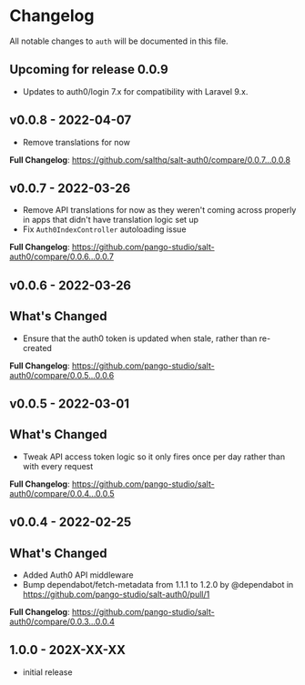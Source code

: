 # Changelog

All notable changes to `auth` will be documented in this file.

## Upcoming for release 0.0.9

- Updates to auth0/login 7.x for compatibility with Laravel 9.x. 

## v0.0.8 - 2022-04-07

- Remove translations for now

**Full Changelog**: https://github.com/salthq/salt-auth0/compare/0.0.7...0.0.8

## v0.0.7 - 2022-03-26

- Remove API translations for now as they weren't coming across properly in apps that didn't have translation logic set up
- Fix `Auth0IndexController` autoloading issue

**Full Changelog**: https://github.com/pango-studio/salt-auth0/compare/0.0.6...0.0.7

## v0.0.6 - 2022-03-26

## What's Changed

- Ensure that the auth0 token is updated when stale, rather than re-created

**Full Changelog**: https://github.com/pango-studio/salt-auth0/compare/0.0.5...0.0.6

## v0.0.5 - 2022-03-01

## What's Changed

- Tweak API access token logic so it only fires once per day rather than with every request

**Full Changelog**: https://github.com/pango-studio/salt-auth0/compare/0.0.4...0.0.5

## v0.0.4 - 2022-02-25

## What's Changed

- Added Auth0 API middleware
- Bump dependabot/fetch-metadata from 1.1.1 to 1.2.0 by @dependabot in https://github.com/pango-studio/salt-auth0/pull/1

**Full Changelog**: https://github.com/pango-studio/salt-auth0/compare/0.0.3...0.0.4

## 1.0.0 - 202X-XX-XX

- initial release
